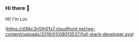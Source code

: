 ### Hi there 👋

<!--
**Loc-Nguyen-95/Loc-Nguyen-95** is a ✨ _special_ ✨ repository because its `README.md` (this file) appears on your GitHub profile.

Here are some ideas to get you started:

- 🔭 I’m currently working on ...
- 🌱 I’m currently learning ...
- 👯 I’m looking to collaborate on ...
- 🤔 I’m looking for help with ...
- 💬 Ask me about ...
- 📫 How to reach me: ...
- 😄 Pronouns: ...
- ⚡ Fun fact: ...
-->

Hi! I'm Loc

(https://d3lkc3n5th01x7.cloudfront.net/wp-content/uploads/2019/01/09013537/full-stack-developer.svg)
